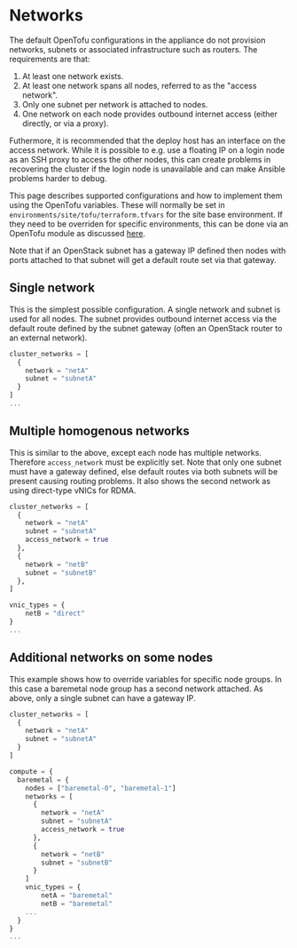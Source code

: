 # Networks

The default OpenTofu configurations in the appliance do not provision networks,
subnets or associated infrastructure such as routers. The requirements are that:
1. At least one network exists.
2. At least one network spans all nodes, referred to as the "access network".
3. Only one subnet per network is attached to nodes.
4. One network on each node provides outbound internet access (either directly,
  or via a proxy).

Futhermore, it is recommended that the deploy host has an interface on the
access network. While it is possible to e.g. use a floating IP on a login node
as an SSH proxy to access the other nodes, this can create problems in recovering
the cluster if the login node is unavailable and can make Ansible problems harder
to debug.

This page describes supported configurations and how to implement them using
the OpenTofu variables. These will normally be set in
`environments/site/tofu/terraform.tfvars` for the site base environment. If they
need to be overriden for specific environments, this can be done via an OpenTofu
module as discussed [here](./production.md).

Note that if an OpenStack subnet has a gateway IP defined then nodes with ports
attached to that subnet will get a default route set via that gateway.

## Single network
This is the simplest possible configuration. A single network and subnet is
used for all nodes. The subnet provides outbound internet access via the default
route defined by the subnet gateway (often an OpenStack router to an external
network).

```terraform
cluster_networks = [
  {
    network = "netA"
    subnet = "subnetA"
  }
]
...
```

## Multiple homogenous networks
This is similar to the above, except each node has multiple networks. Therefore
`access_network` must be explicitly set. Note that only one subnet must have
a gateway defined, else default routes via both subnets will be present causing
routing problems. It also shows the second network as using direct-type vNICs
for RDMA.

```terraform
cluster_networks = [
  {
    network = "netA"
    subnet = "subnetA"
    access_network = true
  },
  {
    network = "netB"
    subnet = "subnetB"
  },
]

vnic_types = {
    netB = "direct"
}
...
```


## Additional networks on some nodes

This example shows how to override variables for specific node groups. In this
case a baremetal node group has a second network attached. As above, only a
single subnet can have a gateway IP.

```terraform
cluster_networks = [
  {
    network = "netA"
    subnet = "subnetA"
  }
]

compute = {
  baremetal = {
    nodes = ["baremetal-0", "baremetal-1"]
    networks = [
      {
        network = "netA"
        subnet = "subnetA"
        access_network = true
      },
      {
        network = "netB"
        subnet = "subnetB"
      }
    ]
    vnic_types = {
        netA = "baremetal"
        netB = "baremetal"
    ...
  }
}
...
```
